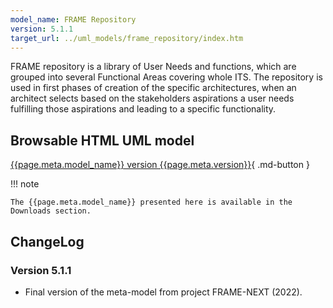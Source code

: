 ```yaml
---
model_name: FRAME Repository
version: 5.1.1
target_url: ../uml_models/frame_repository/index.htm
---
```


FRAME repository is a library of User Needs and functions, which are grouped into several Functional Areas covering whole ITS. The repository is used in first phases of creation of the specific architectures, when an architect selects based on the stakeholders aspirations a user needs fulfilling those aspirations and leading to a specific functionality.

## Browsable HTML UML model

[{{page.meta.model_name}} version {{page.meta.version}}]({{page.meta.target_url}}){ .md-button }

!!! note

    The {{page.meta.model_name}} presented here is available in the Downloads section.

## ChangeLog

### Version 5.1.1

- Final version of the meta-model from project FRAME-NEXT (2022).
